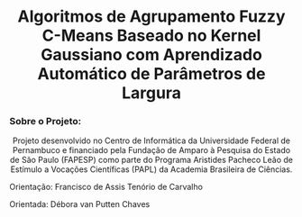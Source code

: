 <h1 align="center"> Algoritmos de Agrupamento Fuzzy C-Means Baseado no Kernel Gaussiano com Aprendizado Automático de Parâmetros de Largura </h1>

### Sobre o Projeto:
<p align="center"> Projeto desenvolvido no Centro de Informática da Universidade Federal de Pernambuco e financiado pela Fundação de Amparo à Pesquisa do Estado de São Paulo (FAPESP) como parte do Programa Aristides Pacheco Leão de Estímulo a Vocações Científicas (PAPL) da Academia Brasileira de Ciências.  </p>
<p align="justify"> Orientação: Francisco de Assis Tenório de Carvalho </p>
<p align="justify"> Orientada: Débora van Putten Chaves </p>

